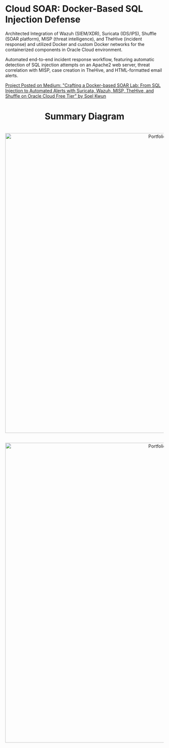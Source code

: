 # Cloud SOAR: Docker-Based SQL Injection Defense


Architected Integration of Wazuh (SIEM/XDR), Suricata (IDS/IPS), Shuffle (SOAR platform), MISP (threat intelligence), and TheHive (incident response) and utilized Docker and custom Docker networks for the containerized components in Oracle Cloud environment.

Automated end-to-end incident response workflow, featuring automatic detection of SQL injection attempts on an Apache2 web server, threat correlation with MISP, case creation in TheHive, and HTML-formatted email alerts.

[Project Posted on Medium: "Crafting a Docker-based SOAR Lab: From SQL Injection to Automated Alerts with Suricata, Wazuh, MISP, TheHive, and Shuffle on Oracle Cloud Free Tier" by Soel Kwun](https://medium.com/@cybersoel/crafting-a-docker-based-soar-lab-from-sql-injection-to-automated-alerts-with-suricata-wazuh-5d081df1f42d)





<h1 align="center">Summary Diagram</h1>


<p align="center">
<br/>
<img width="950" alt="Portfolio" src="https://i.imgur.com/tuC3TVY.png">
<br />
</p>

<p align="center">
<br/>
<img width="950" alt="Portfolio" src="https://i.imgur.com/KKNjShM.png">
<br />
</p>




